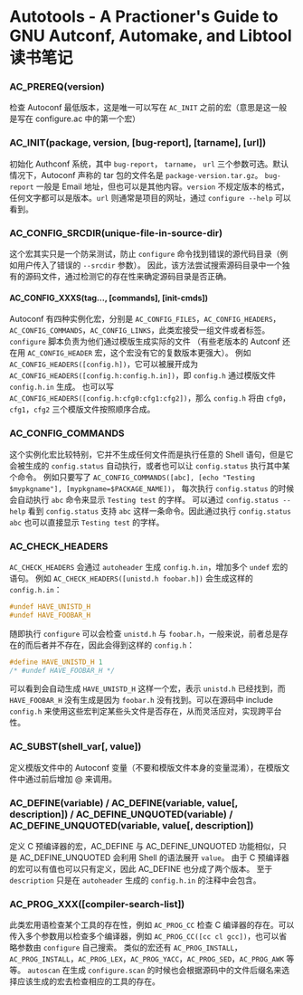 # Autotools - A Practioner's Guide to GNU Autconf, Automake, and Libtool 读书笔记

### AC_PREREQ(version)

检查 Autoconf 最低版本，这是唯一可以写在 `AC_INIT` 之前的宏（意思是这一般是写在 configure.ac 中的第一个宏）

### AC_INIT(package, version, [bug-report], [tarname], [url])

初始化 Authconf 系统，其中 `bug-report`， `tarname`， `url` 三个参数可选。默认情况下，Autoconf 声称的 tar 包的文件名是 `package-version.tar.gz`。
`bug-report` 一般是 Email 地址，但也可以是其他内容。`version` 不规定版本的格式，任何文字都可以是版本。`url` 则通常是项目的网址，通过 `configure --help` 可以看到。

### AC_CONFIG_SRCDIR(unique-file-in-source-dir)

这个宏其实只是一个防呆测试，防止 `configure` 命令找到错误的源代码目录（例如用户传入了错误的 `--srcdir` 参数）。
因此，该方法尝试搜索源码目录中一个独有的源码文件，通过检测它的存在性来确定源码目录是否正确。

#### AC_CONFIG_XXXS(tag..., [commands], [init-cmds])

Autoconf 有四种实例化宏，分别是 `AC_CONFIG_FILES`，`AC_CONFIG_HEADERS`，`AC_CONFIG_COMMANDS`，`AC_CONFIG_LINKS`，此类宏接受一组文件或者标签。`configure` 脚本负责为他们通过模版生成实际的文件
（有些老版本的 Autconf 还在用 `AC_CONFIG_HEADER` 宏，这个宏没有它的复数版本更强大）。
例如 `AC_CONFIG_HEADERS([config.h])`，它可以被展开成为 `AC_CONFIG_HEADERS([config.h:config.h.in])`，即 `config.h` 通过模版文件 `config.h.in` 生成。
也可以写 `AC_CONFIG_HEADERS([config.h:cfg0:cfg1:cfg2])`，那么 `config.h` 将由 `cfg0`，`cfg1`，`cfg2` 三个模版文件按照顺序合成。

### AC_CONFIG_COMMANDS

这个实例化宏比较特别，它并不生成任何文件而是执行任意的 Shell 语句，但是它会被生成的 `config.status` 自动执行，或者也可以让 `config.status` 执行其中某个命令。
例如只要写了 `AC_CONFIG_COMMANDS([abc], [echo "Testing $mypkgname"], [mypkgname=$PACKAGE_NAME])`，
每次执行 `config.status` 的时候会自动执行 `abc` 命令来显示 `Testing test` 的字样。
可以通过 `config.status --help` 看到 `config.status` 支持 `abc` 这样一条命令。因此通过执行 `config.status abc` 也可以直接显示 `Testing test` 的字样。

### AC_CHECK_HEADERS

`AC_CHECK_HEADERS` 会通过 `autoheader` 生成 `config.h.in`，增加多个 `undef` 宏的语句。
例如 `AC_CHECK_HEADERS([unistd.h foobar.h])` 会生成这样的 `config.h.in`：

```c
#undef HAVE_UNISTD_H
#undef HAVE_FOOBAR_H
```

随即执行 `configure` 可以会检查 `unistd.h` 与 `foobar.h`，一般来说，前者总是存在的而后者并不存在，因此会得到这样的 `config.h`：

```c
#define HAVE_UNISTD_H 1
/* #undef HAVE_FOOBAR_H */
```

可以看到会自动生成 `HAVE_UNISTD_H` 这样一个宏，表示 `unistd.h` 已经找到，而 `HAVE_FOOBAR_H` 没有生成是因为 `foobar.h` 没有找到。可以在源码中 include `config.h` 来使用这些宏判定某些头文件是否存在，从而灵活应对，实现跨平台性。

### AC_SUBST(shell_var[, value])

定义模版文件中的 Autoconf 变量（不要和模版文件本身的变量混淆），在模版文件中通过前后增加 @ 来调用。

### AC_DEFINE(variable) / AC_DEFINE(variable, value[, description]) / AC_DEFINE_UNQUOTED(variable) / AC_DEFINE_UNQUOTED(variable, value[, description])

定义 C 预编译器的宏，AC_DEFINE 与 AC_DEFINE_UNQUOTED 功能相似，只是 AC_DEFINE_UNQUOTED 会利用 Shell 的语法展开 `value`。
由于 C 预编译器的宏可以有值也可以只有定义，因此 AC_DEFINE 也分成了两个版本。
至于 `description` 只是在 `autoheader` 生成的 `config.h.in` 的注释中会包含。

### AC_PROG_XXX([compiler-search-list])

此类宏用语检查某个工具的存在性，例如 `AC_PROG_CC` 检查 C 编译器的存在。可以传入多个参数用以检查多个编译器，例如 `AC_PROG_CC([cc cl gcc])`，也可以省略参数由 `configure` 自己搜索。
类似的宏还有 `AC_PROG_INSTALL`，`AC_PROG_INSTALL`，`AC_PROG_LEX`，`AC_PROG_YACC`，`AC_PROG_SED`，`AC_PROG_AWK` 等等。
`autoscan` 在生成 `configure.scan` 的时候也会根据源码中的文件后缀名来选择应该生成的宏去检查相应的工具的存在。
